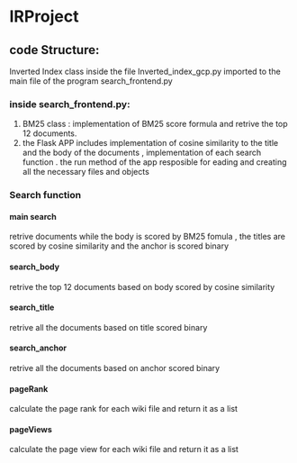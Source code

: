 # IRProject

## code Structure:
Inverted Index class inside the file Inverted_index_gcp.py imported to the main file of the program search_frontend.py


### inside search_frontend.py:
1. BM25 class : implementation of BM25 score formula and retrive the top 12 documents.
2. the Flask APP includes implementation of cosine similarity to the title and the body of the documents , implementation of each search function .
the run method of the app resposible for eading and creating all the necessary files and objects

### Search function
#### main search
retrive documents while the body is scored by BM25 fomula , the titles are scored by cosine similarity and the anchor is scored binary
#### search_body
retrive the top 12 documents based on body scored by cosine similarity
#### search_title
retrive all the documents based on title scored binary
#### search_anchor
retrive all the documents based on anchor scored binary
#### pageRank
calculate the page rank for each wiki file and return it as a list
#### pageViews
calculate the page view for each wiki file and return it as a list
